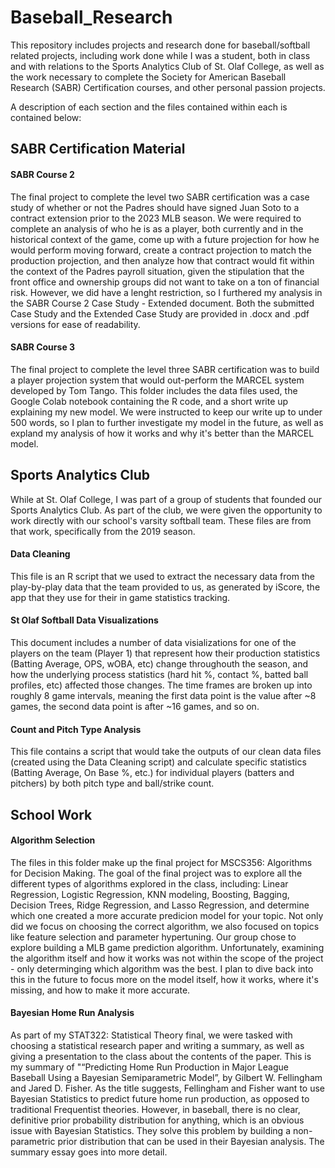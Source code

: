 # Baseball_Research
This repository includes projects and research done for baseball/softball related projects, including work done while I was a student, both in class and with relations to the Sports Analytics Club of St. Olaf College, as well as the work necessary to complete the Society for American Baseball Research (SABR) Certification courses, and other personal passion projects.

A description of each section and the files contained within each is contained below:

## SABR Certification Material

#### SABR Course 2

The final project to complete the level two SABR certification was a case study of whether or not the Padres should have signed Juan Soto to a contract extension prior to the 2023 MLB season. We were required to complete an analysis of who he is as a player, both currently and in the historical context of the game, come up with a future projection for how he would perform moving forward, create a contract projection to match the production projection, and then analyze how that contract would fit within the context of the Padres payroll situation, given the stipulation that the front office and ownership groups did not want to take on a ton of financial risk. However, we did have a lenght restriction, so I furthered my analysis in the SABR Course 2 Case Study - Extended document. Both the submitted Case Study and the Extended Case Study are provided in .docx and .pdf versions for ease of readability.

#### SABR Course 3

The final project to complete the level three SABR certification was to build a player projection system that would out-perform the MARCEL system developed by Tom Tango. This folder includes the data files used, the Google Colab notebook containing the R code, and a short write up explaining my new model. We were instructed to keep our write up to under 500 words, so I plan to further investigate my model in the future, as well as expland my analysis of how it works and why it's better than the MARCEL model.

## Sports Analytics Club

While at St. Olaf College, I was part of a group of students that founded our Sports Analytics Club. As part of the club, we were given the opportunity to work directly with our school's varsity softball team. These files are from that work, specifically from the 2019 season.

#### Data Cleaning

This file is an R script that we used to extract the necessary data from the play-by-play data that the team provided to us, as generated by iScore, the app that they use for their in game statistics tracking.

#### St Olaf Softball Data Visualizations

This document includes a number of data visializations for one of the players on the team (Player 1) that represent how their production statistics (Batting Average, OPS, wOBA, etc) change throughouth the season, and how the underlying process statistics (hard hit %, contact %, batted ball profiles, etc) affected those changes. The time frames are broken up into roughly 8 game intervals, meaning the first data point is the value after ~8 games, the second data point is after ~16 games, and so on.

#### Count and Pitch Type Analysis

This file contains a script that would take the outputs of our clean data files (created using the Data Cleaning script) and calculate specific statistics (Batting Average, On Base %, etc.) for individual players (batters and pitchers) by both pitch type and ball/strike count.


## School Work

#### Algorithm Selection

The files in this folder make up the final project for MSCS356: Algorithms for Decision Making. The goal of the final project was to explore all the different types of algorithms explored in the class, including: Linear Regression, Logistic Regression, KNN modeling, Boosting, Bagging, Decision Trees, Ridge Regression, and Lasso Regression, and determine which one created a more accurate predicion model for your topic. Not only did we focus on choosing the correct algorithm, we also focused on topics like feature selection and parameter hypertuning. Our group chose to explore building a MLB game prediction algorithm. Unfortunately, examining the algorithm itself and how it works was not within the scope of the project - only determinging which algorithm was the best. I plan to dive back into this in the future to focus more on the model itself, how it works, where it's missing, and how to make it more accurate.

#### Bayesian Home Run Analysis

As part of my STAT322: Statistical Theory final, we were tasked with choosing a statistical research paper and writing a summary, as well as giving a presentation to the class about the contents of the paper. This is my summary of "“Predicting Home Run Production in Major League Baseball Using a Bayesian Semiparametric Model”, by Gilbert W. Fellingham and Jared D. Fisher. As the title suggests, Fellingham and Fisher want to use Bayesian Statistics to predict future home run production, as opposed to traditional Frequentist theories. However, in baseball, there is no clear, definitive prior probability distribution for
anything, which is an obvious issue with Bayesian Statistics. They solve this problem by building a non-parametric prior distribution that can be used in their Bayesian analysis. The summary essay goes into more detail.
